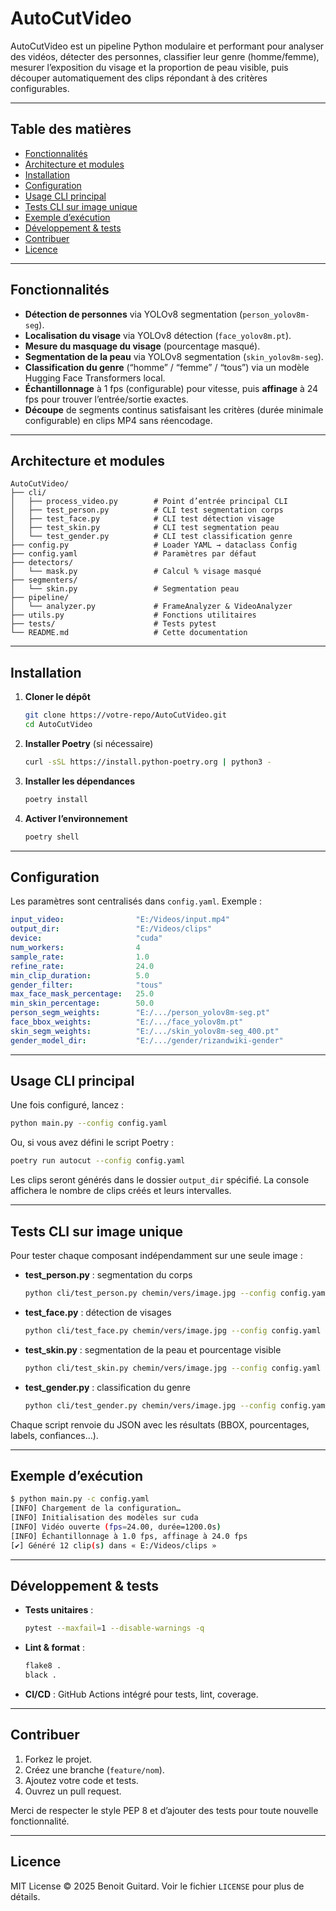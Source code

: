# AutoCutVideo

AutoCutVideo est un pipeline Python modulaire et performant pour analyser des vidéos, détecter des personnes, classifier leur genre (homme/femme), mesurer l’exposition du visage et la proportion de peau visible, puis découper automatiquement des clips répondant à des critères configurables.

---

## Table des matières

- [Fonctionnalités](#fonctionnalités)  
- [Architecture et modules](#architecture-et-modules)  
- [Installation](#installation)  
- [Configuration](#configuration)  
- [Usage CLI principal](#usage-cli-principal)  
- [Tests CLI sur image unique](#tests-cli-sur-image-unique)  
- [Exemple d’exécution](#exemple-dexécution)  
- [Développement & tests](#développement--tests)  
- [Contribuer](#contribuer)  
- [Licence](#licence)  

---

## Fonctionnalités

- **Détection de personnes** via YOLOv8 segmentation (`person_yolov8m-seg`).  
- **Localisation du visage** via YOLOv8 détection (`face_yolov8m.pt`).  
- **Mesure du masquage du visage** (pourcentage masqué).  
- **Segmentation de la peau** via YOLOv8 segmentation (`skin_yolov8m-seg`).  
- **Classification du genre** (“homme” / “femme” / “tous”) via un modèle Hugging Face Transformers local.  
- **Échantillonnage** à 1 fps (configurable) pour vitesse, puis **affinage** à 24 fps pour trouver l’entrée/sortie exactes.  
- **Découpe** de segments continus satisfaisant les critères (durée minimale configurable) en clips MP4 sans réencodage.

---

## Architecture et modules

```
AutoCutVideo/
├── cli/
│   ├── process_video.py        # Point d’entrée principal CLI
│   ├── test_person.py          # CLI test segmentation corps
│   ├── test_face.py            # CLI test détection visage
│   ├── test_skin.py            # CLI test segmentation peau
│   └── test_gender.py          # CLI test classification genre
├── config.py                   # Loader YAML → dataclass Config
├── config.yaml                 # Paramètres par défaut
├── detectors/
│   └── mask.py                 # Calcul % visage masqué
├── segmenters/
│   └── skin.py                 # Segmentation peau
├── pipeline/
│   └── analyzer.py             # FrameAnalyzer & VideoAnalyzer
├── utils.py                    # Fonctions utilitaires
├── tests/                      # Tests pytest
└── README.md                   # Cette documentation
```

---

## Installation

1. **Cloner le dépôt**  
   ```bash
   git clone https://votre-repo/AutoCutVideo.git
   cd AutoCutVideo
   ```

2. **Installer Poetry** (si nécessaire)  
   ```bash
   curl -sSL https://install.python-poetry.org | python3 -
   ```

3. **Installer les dépendances**  
   ```bash
   poetry install
   ```

4. **Activer l’environnement**  
   ```bash
   poetry shell
   ```

---

## Configuration

Les paramètres sont centralisés dans `config.yaml`. Exemple :

```yaml
input_video:                "E:/Videos/input.mp4"
output_dir:                 "E:/Videos/clips"
device:                     "cuda"
num_workers:                4
sample_rate:                1.0
refine_rate:                24.0
min_clip_duration:          5.0
gender_filter:              "tous"
max_face_mask_percentage:   25.0
min_skin_percentage:        50.0
person_segm_weights:        "E:/.../person_yolov8m-seg.pt"
face_bbox_weights:          "E:/.../face_yolov8m.pt"
skin_segm_weights:          "E:/.../skin_yolov8m-seg_400.pt"
gender_model_dir:           "E:/.../gender/rizandwiki-gender"
```

---

## Usage CLI principal

Une fois configuré, lancez :

```bash
python main.py --config config.yaml
```

Ou, si vous avez défini le script Poetry :

```bash
poetry run autocut --config config.yaml
```

Les clips seront générés dans le dossier `output_dir` spécifié. La console affichera le nombre de clips créés et leurs intervalles.

---

## Tests CLI sur image unique

Pour tester chaque composant indépendamment sur une seule image :

- **test_person.py** : segmentation du corps  
  ```bash
  python cli/test_person.py chemin/vers/image.jpg --config config.yaml
  ```
- **test_face.py** : détection de visages  
  ```bash
  python cli/test_face.py chemin/vers/image.jpg --config config.yaml
  ```
- **test_skin.py** : segmentation de la peau et pourcentage visible  
  ```bash
  python cli/test_skin.py chemin/vers/image.jpg --config config.yaml
  ```
- **test_gender.py** : classification du genre  
  ```bash
  python cli/test_gender.py chemin/vers/image.jpg --config config.yaml
  ```

Chaque script renvoie du JSON avec les résultats (BBOX, pourcentages, labels, confiances…).

---

## Exemple d’exécution

```bash
$ python main.py -c config.yaml
[INFO] Chargement de la configuration…
[INFO] Initialisation des modèles sur cuda
[INFO] Vidéo ouverte (fps=24.00, durée=1200.0s)
[INFO] Échantillonnage à 1.0 fps, affinage à 24.0 fps
[✔] Généré 12 clip(s) dans « E:/Videos/clips »
```

---

## Développement & tests

- **Tests unitaires** :  
  ```bash
  pytest --maxfail=1 --disable-warnings -q
  ```
- **Lint & format** :  
  ```bash
  flake8 .
  black .
  ```
- **CI/CD** : GitHub Actions intégré pour tests, lint, coverage.

---

## Contribuer

1. Forkez le projet.  
2. Créez une branche (`feature/nom`).  
3. Ajoutez votre code et tests.  
4. Ouvrez un pull request.  

Merci de respecter le style PEP 8 et d’ajouter des tests pour toute nouvelle fonctionnalité.

---

## Licence

MIT License © 2025 Benoit Guitard. Voir le fichier `LICENSE` pour plus de détails.
